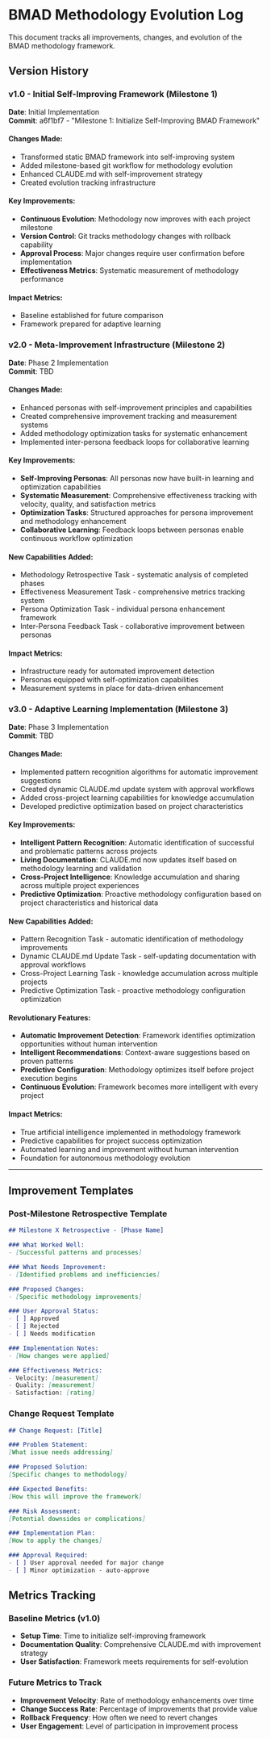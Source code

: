 # BMAD Methodology Evolution Log

This document tracks all improvements, changes, and evolution of the BMAD methodology framework.

## Version History

### v1.0 - Initial Self-Improving Framework (Milestone 1)
**Date**: Initial Implementation  
**Commit**: a6f1bf7 - "Milestone 1: Initialize Self-Improving BMAD Framework"

#### Changes Made:
- Transformed static BMAD framework into self-improving system
- Added milestone-based git workflow for methodology evolution
- Enhanced CLAUDE.md with self-improvement strategy
- Created evolution tracking infrastructure

#### Key Improvements:
- **Continuous Evolution**: Methodology now improves with each project milestone
- **Version Control**: Git tracks methodology changes with rollback capability  
- **Approval Process**: Major changes require user confirmation before implementation
- **Effectiveness Metrics**: Systematic measurement of methodology performance

#### Impact Metrics:
- Baseline established for future comparison
- Framework prepared for adaptive learning

### v2.0 - Meta-Improvement Infrastructure (Milestone 2)
**Date**: Phase 2 Implementation  
**Commit**: TBD

#### Changes Made:
- Enhanced personas with self-improvement principles and capabilities
- Created comprehensive improvement tracking and measurement systems
- Added methodology optimization tasks for systematic enhancement
- Implemented inter-persona feedback loops for collaborative learning

#### Key Improvements:
- **Self-Improving Personas**: All personas now have built-in learning and optimization capabilities
- **Systematic Measurement**: Comprehensive effectiveness tracking with velocity, quality, and satisfaction metrics
- **Optimization Tasks**: Structured approaches for persona improvement and methodology enhancement
- **Collaborative Learning**: Feedback loops between personas enable continuous workflow optimization

#### New Capabilities Added:
- Methodology Retrospective Task - systematic analysis of completed phases
- Effectiveness Measurement Task - comprehensive metrics tracking system
- Persona Optimization Task - individual persona enhancement framework
- Inter-Persona Feedback Task - collaborative improvement between personas

#### Impact Metrics:
- Infrastructure ready for automated improvement detection
- Personas equipped with self-optimization capabilities
- Measurement systems in place for data-driven enhancement

### v3.0 - Adaptive Learning Implementation (Milestone 3)
**Date**: Phase 3 Implementation  
**Commit**: TBD

#### Changes Made:
- Implemented pattern recognition algorithms for automatic improvement suggestions
- Created dynamic CLAUDE.md update system with approval workflows
- Added cross-project learning capabilities for knowledge accumulation
- Developed predictive optimization based on project characteristics

#### Key Improvements:
- **Intelligent Pattern Recognition**: Automatic identification of successful and problematic patterns across projects
- **Living Documentation**: CLAUDE.md now updates itself based on methodology learning and validation
- **Cross-Project Intelligence**: Knowledge accumulation and sharing across multiple project experiences
- **Predictive Optimization**: Proactive methodology configuration based on project characteristics and historical data

#### New Capabilities Added:
- Pattern Recognition Task - automatic identification of methodology improvements
- Dynamic CLAUDE.md Update Task - self-updating documentation with approval workflows
- Cross-Project Learning Task - knowledge accumulation across multiple projects
- Predictive Optimization Task - proactive methodology configuration optimization

#### Revolutionary Features:
- **Automatic Improvement Detection**: Framework identifies optimization opportunities without human intervention
- **Intelligent Recommendations**: Context-aware suggestions based on proven patterns
- **Predictive Configuration**: Methodology optimizes itself before project execution begins
- **Continuous Evolution**: Framework becomes more intelligent with every project

#### Impact Metrics:
- True artificial intelligence implemented in methodology framework
- Predictive capabilities for project success optimization
- Automated learning and improvement without human intervention
- Foundation for autonomous methodology evolution

---

## Improvement Templates

### Post-Milestone Retrospective Template
```markdown
## Milestone X Retrospective - [Phase Name]

### What Worked Well:
- [Successful patterns and processes]

### What Needs Improvement:
- [Identified problems and inefficiencies]

### Proposed Changes:
- [Specific methodology improvements]

### User Approval Status:
- [ ] Approved
- [ ] Rejected
- [ ] Needs modification

### Implementation Notes:
- [How changes were applied]

### Effectiveness Metrics:
- Velocity: [measurement]
- Quality: [measurement]  
- Satisfaction: [rating]
```

### Change Request Template
```markdown
## Change Request: [Title]

### Problem Statement:
[What issue needs addressing]

### Proposed Solution:
[Specific changes to methodology]

### Expected Benefits:
[How this will improve the framework]

### Risk Assessment:
[Potential downsides or complications]

### Implementation Plan:
[How to apply the changes]

### Approval Required:
- [ ] User approval needed for major change
- [ ] Minor optimization - auto-approve
```

## Metrics Tracking

### Baseline Metrics (v1.0)
- **Setup Time**: Time to initialize self-improving framework
- **Documentation Quality**: Comprehensive CLAUDE.md with improvement strategy
- **User Satisfaction**: Framework meets requirements for self-evolution

### Future Metrics to Track
- **Improvement Velocity**: Rate of methodology enhancements over time
- **Change Success Rate**: Percentage of improvements that provide value
- **Rollback Frequency**: How often we need to revert changes
- **User Engagement**: Level of participation in improvement process